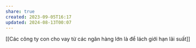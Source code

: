 ```yaml
---
share: true
created: 2023-09-05T16:17
updated: 2024-08-13T00:07
---
```


[[Các công ty con cho vay từ các ngân hàng lớn là để lách giới hạn lãi suất]] 
